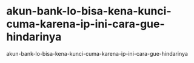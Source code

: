 # akun-bank-lo-bisa-kena-kunci-cuma-karena-ip-ini-cara-gue-hindarinya
akun-bank-lo-bisa-kena-kunci-cuma-karena-ip-ini-cara-gue-hindarinya
